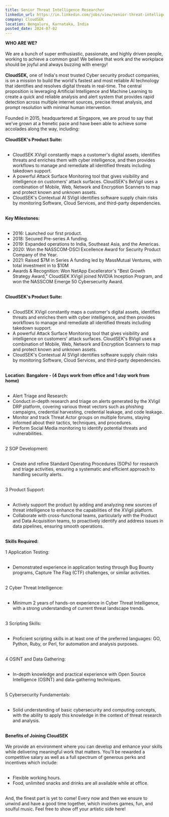 ```yaml
---
title: Senior Threat Intelligence Researcher
linkedin_url: https://in.linkedin.com/jobs/view/senior-threat-intelligence-researcher-at-cloudsek-3964676353?position=27&pageNum=0&refId=xpn3Z%2BFTfvdh%2Bzun3F9NWw%3D%3D&trackingId=Id1xtDzP95nyyFiPoSurxw%3D%3D
company: CloudSEK
location: Bengaluru, Karnataka, India
posted_date: 2024-07-02
---
```


<div class="description__text description__text--rich">
<section class="show-more-less-html" data-max-lines="5">
<div class="show-more-less-html__markup show-more-less-html__markup--clamp-after-5 relative overflow-hidden">
<strong>WHO ARE WE?<br/><br/></strong>We are a bunch of super enthusiastic, passionate, and highly driven people, working to achieve a common goal! We believe that work and the workplace should be joyful and always buzzing with energy!<br/><br/><strong>CloudSEK</strong><strong>,</strong> one of India's most trusted Cyber security product companies, is on a mission to build the world's fastest and most reliable AI technology that identifies and resolves digital threats in real-time. The central proposition is leveraging Artificial Intelligence and Machine Learning to create a quick and reliable analysis and alert system that provides rapid detection across multiple internet sources, precise threat analysis, and prompt resolution with minimal human intervention.<br/><br/>Founded in 2015, headquartered at Singapore, we are proud to say that we've grown at a frenetic pace and have been able to achieve some accolades along the way, including:<br/><br/><strong>CloudSEK's Product Suite:<br/><br/></strong><ul><li>CloudSEK XVigil constantly maps a customer's digital assets, identifies threats and enriches them with cyber intelligence, and then provides workflows to manage and remediate all identified threats including takedown support.</li><li>A powerful Attack Surface Monitoring tool that gives visibility and intelligence on customers' attack surfaces. CloudSEK's BeVigil uses a combination of Mobile, Web, Network and Encryption Scanners to map and protect known and unknown assets.</li><li>CloudSEK's Contextual AI SVigil identifies software supply chain risks by monitoring Software, Cloud Services, and third-party dependencies.<br/><br/></li></ul><strong>Key Milestones:<br/><br/></strong><ul><li>2016: Launched our first product.</li><li>2018: Secured Pre-series A funding.</li><li>2019: Expanded operations to India, Southeast Asia, and the Americas.</li><li>2020: Won the NASSCOM-DSCI Excellence Award for Security Product Company of the Year.</li><li>2021: Raised $7M in Series A funding led by MassMutual Ventures, with total investment in to $10M</li><li>Awards &amp; Recognition: Won NetApp Excellerator's "Best Growth Strategy Award," CloudSEK XVigil joined NVIDIA Inception Program, and won the NASSCOM Emerge 50 Cybersecurity Award.<br/><br/></li></ul><strong>CloudSEK's Product Suite:<br/><br/></strong><ul><li>CloudSEK XVigil constantly maps a customer's digital assets, identifies threats and enriches them with cyber intelligence, and then provides workflows to manage and remediate all identified threats including takedown support.</li><li>A powerful Attack Surface Monitoring tool that gives visibility and intelligence on customers' attack surfaces. CloudSEK's BVigil uses a combination of Mobile, Web, Network and Encryption Scanners to map and protect known and unknown assets.</li><li>CloudSEK's Contextual AI SVigil identifies software supply chain risks by monitoring Software, Cloud Services, and third-party dependencies.<br/><br/></li></ul><strong>Location: Bangalore - (4 Days work from office and 1 day work from home)<br/><br/></strong><ul><li> Alert Triage and Research:</li><li>Conduct in-depth research and triage on alerts generated by the XVigil DRP platform, covering various threat vectors such as phishing campaigns, credential harvesting, credential leakage, and code leakage.</li><li>Monitor and track Threat Actor groups on multiple forums, staying informed about their tactics, techniques, and procedures.</li><li>Perform Social Media monitoring to identify potential threats and vulnerabilities.<br/><br/></li></ul>2 SOP Development:<br/><br/><ul><li>Create and refine Standard Operating Procedures (SOPs) for research and triage activities, ensuring a systematic and efficient approach to handling security alerts.<br/><br/></li></ul>3 Product Support:<br/><br/><ul><li>Actively support the product by adding and analyzing new sources of threat intelligence to enhance the capabilities of the XVigil platform.</li><li>Collaborate with cross-functional teams, particularly with the Product and Data Acquisition teams, to proactively identify and address issues in data pipelines, ensuring smooth operations.<br/><br/></li></ul><strong>Skills Required:<br/><br/></strong>1 Application Testing:<br/><br/><ul><li>Demonstrated experience in application testing through Bug Bounty programs, Capture The Flag (CTF) challenges, or similar activities.<br/><br/></li></ul>2 Cyber Threat Intelligence:<br/><br/><ul><li>Minimum 2 years of hands-on experience in Cyber Threat Intelligence, with a strong understanding of current threat landscape trends.<br/><br/></li></ul>3 Scripting Skills:<br/><br/><ul><li>Proficient scripting skills in at least one of the preferred languages: GO, Python, Ruby, or Perl, for automation and analysis purposes.<br/><br/></li></ul>4 OSINT and Data Gathering:<br/><br/><ul><li>In-depth knowledge and practical experience with Open Source Intelligence (OSINT) and data-gathering techniques.<br/><br/></li></ul>5 Cybersecurity Fundamentals:<br/><br/><ul><li>Solid understanding of basic cybersecurity and computing concepts, with the ability to apply this knowledge in the context of threat research and analysis.<br/><br/></li></ul><strong>Benefits of Joining CloudSEK<br/><br/></strong>We provide an environment where you can develop and enhance your skills while delivering meaningful work that matters. You'll be rewarded a competitive salary as well as a full spectrum of generous perks and incentives which include:<br/><br/><ul><li>Flexible working hours.</li><li>Food, unlimited snacks and drinks are all available while at office.<br/><br/></li></ul>And, the finest part is yet to come! Every now and then we ensure to unwind and have a good time together, which involves games, fun, and soulful music. Feel free to show off your artistic side here!
        </div>


<!-- --> </section>
</div>